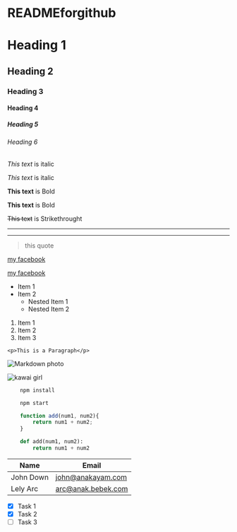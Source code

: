 # READMEforgithub

<!-- Headings -->
# Heading 1
## Heading 2
### Heading 3
#### Heading 4
##### Heading 5
###### Heading 6

<!-- Italic -->
_This text_ is italic

*This text* is italic

<!-- Bold -->
**This text** is Bold

__This text__ is Bold

<!-- StrikeThrought -->
~~This text~~ is Strikethrought

<!-- Horizontal Rule -->

---
___

<!-- Blockquote --->
> this quote

<!-- Link -->
[my facebook](https://www.facebook.com/fernanda.pratama.90)

[my facebook](https://www.facebook.com/fernanda.pratama.90 "My facebook")

<!-- UL -->

- Item 1
- Item 2
    - Nested Item 1
    - Nested Item 2

<!-- OL -->

1. Item 1
1. Item 2
5. Item 3

<!-- Inline Code Block -->

`<p>This is a Paragraph</p>`

<!-- Images -->

![Markdown photo](https://markdown-here.com/img/icon256.png)

![kawai girl](https://i.pinimg.com/originals/fe/08/9e/fe089e7571a649c11ff8cbf73ba1b869.png)

<!-- Github Markdown -->

<!-- Code Blocks -->
```bash
    npm install

    npm start
```

```javascript
    function add(num1, num2){
        return num1 + num2;
    }
```

```Python
    def add(num1, num2):
        return num1 + num2
```

<!-- Tables -->

| Name       | Email                | 
| --------   | -------------------- |
| John Down  | john@anakayam.com    |
| Lely Arc   | arc@anak.bebek.com   |

<!-- Task Lists -->

* [x] Task 1
* [x] Task 2
* [ ] Task 3

